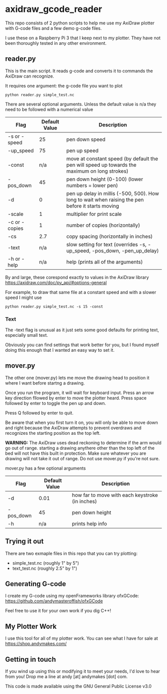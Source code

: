# axidraw_gcode_reader

This repo consists of 2 python scripts to help me use my AxiDraw plotter with G-code files and a few demo g-code files.

I use these on a Raspberry Pi 3 that I keep next to my plotter. They have not been thoroughly tested in any other environment.


## reader.py

This is the main script. It reads g-code and converts it to commands the AxiDraw can recognize. 

It requires one argument: the g-code file you want to plot

`python reader.py simple_test.nc`

There are several optional arguments. Unless the default value is n/a they need to be followed with a numerical value

Flag 			| Default Value | Description
--------- 		| ---------		| -----------
-s or -speed 	| 25			| pen down speed
-up_speed 		| 75			| pen up speed
-const 			| n/a 			| move at constant speed (by default the pen will speed up towards the maximum on long strokes)
-pos_down 		| 45			| pen down height (0-100)  (lower numbers = lower pen)
-d 				| 0 			| pen up delay in millis (-500, 500). How long to wait when raising the pen before it starts moving
-scale 			| 1				| multiplier for print scale
-c or -copies	| 1				| number of copies (horizontally)
-cs 			| 2.7 			| copy spacing (horizontally in inches)
-text 			| n/a 			| slow setting for text (overrides -s, -up_speed, -pos_down, -pen_up_delay)
-h or -help		| n/a 			| help (prints all of the arguments)

By and large, these corespond exactly to values in the AxiDraw library
https://axidraw.com/doc/py_api/#options-general

For example, to draw that same file at a constant speed and with a slower speed I might use 

`python reader.py simple_test.nc -s 15 -const`

### Text

The -text flag is unusual as it just sets some good defaults for printing text, especially small text.

Obviously you can find settings that work better for you, but I found myself doing this enough that I wanted an easy way to set it.

## mover.py

The other one (mover.py) lets me move the drawing head to position it where I want before startng a drawing.

Once you run the program, it will wait for keyboard input. Press an arrow key direction fllowed by enter to move the plotter heard. Press space followed by enter to toggle the pen up and down.

Press Q followed by enter to quit.

Be aware that when you first turn it on, you will only be able to move down and right because the AxiDraw attempts to prevent overdraws and recognizes the starting position as the top left.

**WARNING:** The AxiDraw uses dead reckoning to determine if the arm would go out of range. starting a drawing anythere other than the top left of the bed will not have this built in protection. Make sure whatever you are drawing will not take it out of range. Do not use mover.py if you're not sure.

mover.py has a few optional arguments

Flag 			| Default Value | Description
---- 			| ------------- | -----------
-d 				| 0.01			| how far to move with each keystroke (in inches)
-pos_down 		| 45			| pen down height
-h 				| n/a 			| prints help info


## Trying it out

There are two exmaple files in this repo that you can try plotting:
* simple_test.nc (roughly 1" by 5")
* text_test.nc (roughly 2.5" by 1")

## Generating G-code

I create my G-code using my openFrameworks library ofxGCode: https://github.com/andymasteroffish/ofxGCode

Feel free to use it for your own work if you dig C++!

## My Plotter Work

I use this tool for all of my plotter work. You can see what I have for sale at https://shop.andymakes.com/

## Getting in touch

If you wind up using this or modifying it to meet your needs, I'd love to hear from you! Drop me a line at andy [at] andymakes [dot] com.

This code is made available using the GNU General Public License v3.0